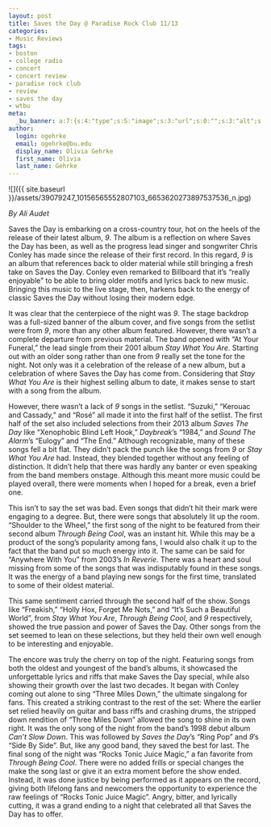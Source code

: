 ```yaml
---
layout: post
title: Saves the Day @ Paradise Rock Club 11/13
categories:
- Music Reviews
tags:
- boston
- college radio
- concert
- concert review
- paradise rock club
- review
- saves the day
- wtbu
meta:
  _bu_banner: a:7:{s:4:"type";s:5:"image";s:3:"url";s:0:"";s:3:"alt";s:0:"";s:7:"post_id";s:0:"";s:4:"html";s:0:"";s:8:"position";s:12:"contentWidth";s:7:"caption";s:0:"";}
author:
  login: ogehrke
  email: ogehrke@bu.edu
  display_name: Olivia Gehrke
  first_name: Olivia
  last_name: Gehrke
---
```

![]({{ site.baseurl }}/assets/39079247_10156565552807103_6653620273897537536_n.jpg)

_By Ali Audet_

Saves the Day is embarking on a cross-country tour, hot on the heels of the release of their latest album, _9_. The album is a reflection on where Saves the Day has been, as well as the progress lead singer and songwriter Chris Conley has made since the release of their first record. In this regard, _9_ is an album that references back to older material while still bringing a fresh take on Saves the Day. Conley even remarked to Billboard that it’s “really enjoyable” to be able to bring older motifs and lyrics back to new music. Bringing this music to the live stage, then, harkens back to the energy of classic Saves the Day without losing their modern edge.

It was clear that the centerpiece of the night was _9_. The stage backdrop was a full-sized banner of the album cover, and five songs from the setlist were from _9_, more than any other album featured. However, there wasn’t a complete departure from previous material. The band opened with “At Your Funeral,” the lead single from their 2001 album _Stay What You Are_. Starting out with an older song rather than one from _9_ really set the tone for the night. Not only was it a celebration of the release of a new album, but a celebration of where Saves the Day has come from. Considering that _Stay What You Are_ is their highest selling album to date, it makes sense to start with a song from the album.

However, there wasn’t a lack of _9_ songs in the setlist. “Suzuki,” “Kerouac and Cassady,” and “Rosé” all made it into the first half of the setlist. The first half of the set also included selections from their 2013 album _Saves The Day_ like “Xenophobic Blind Left Hook,” _Daybreak_’s “1984,” and _Sound The Alarm_’s “Eulogy” and “The End.” Although recognizable, many of these songs fell a bit flat. They didn’t pack the punch like the songs from _9_ or _Stay What You Are_ had. Instead, they blended together without any feeling of distinction. It didn’t help that there was hardly any banter or even speaking from the band members onstage. Although this meant more music could be played overall, there were moments when I hoped for a break, even a brief one.

This isn’t to say the set was bad. Even songs that didn’t hit their mark were engaging to a degree. But, there were songs that absolutely lit up the room. “Shoulder to the Wheel,” the first song of the night to be featured from their second album _Through Being Cool_, was an instant hit. While this may be a product of the song’s popularity among fans, I would also chalk it up to the fact that the band put so much energy into it. The same can be said for “Anywhere With You” from 2003’s _In Reverie_. There was a heart and soul missing from some of the songs that was indisputably found in these songs. It was the energy of a band playing new songs for the first time, translated to some of their oldest material.

This same sentiment carried through the second half of the show. Songs like “Freakish,” “Holly Hox, Forget Me Nots,” and “It’s Such a Beautiful World”, from _Stay What You Are_, _Through Being Cool_, and _9_ respectively, showed the true passion and power of Saves the Day. Other songs from the set seemed to lean on these selections, but they held their own well enough to be interesting and enjoyable.

The encore was truly the cherry on top of the night. Featuring songs from both the oldest and youngest of the band’s albums, it showcased the unforgettable lyrics and riffs that make Saves the Day special, while also showing their growth over the last two decades. It began with Conley coming out alone to sing “Three Miles Down,” the ultimate singalong for fans. This created a striking contrast to the rest of the set: Where the earlier set relied heavily on guitar and bass riffs and crashing drums, the stripped down rendition of “Three Miles Down” allowed the song to shine in its own right. It was the only song of the night from the band’s 1998 debut album _Can’t Slow Down_. This was followed by _Saves the Day_’s “Ring Pop” and _9_’s “Side By Side”. But, like any good band, they saved the best for last. The final song of the night was “Rocks Tonic Juice Magic,” a fan favorite from _Through Being Cool_. There were no added frills or special changes the make the song last or give it an extra moment before the show ended. Instead, it was done justice by being performed as it appears on the record, giving both lifelong fans and newcomers the opportunity to experience the raw feelings of “Rocks Tonic Juice Magic”. Angry, bitter, and lyrically cutting, it was a grand ending to a night that celebrated all that Saves the Day has to offer.